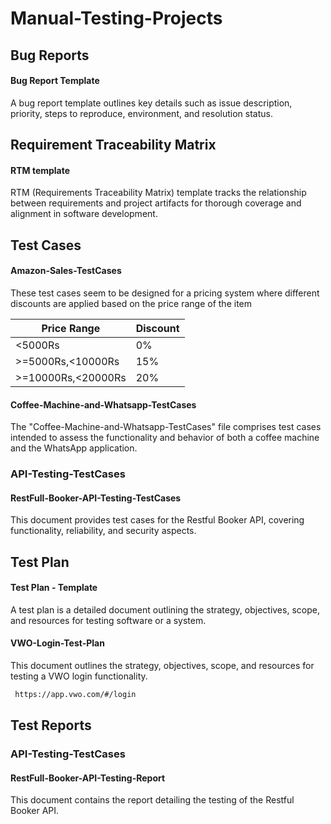 # Manual-Testing-Projects
## Bug Reports
<h4>Bug Report Template</h4>
A bug report template outlines key details such as issue description, priority, steps to reproduce, environment, and resolution status. 

## Requirement Traceability Matrix
<h4>RTM template</h4>
RTM (Requirements Traceability Matrix) template tracks the relationship between requirements and project artifacts for thorough coverage and alignment in software development.

## Test Cases
<h4>Amazon-Sales-TestCases</h4>

These test cases seem to be designed for a pricing system where different discounts are applied based on the price range of the item

| Price Range           | Discount |
|-----------------------|----------|
| <5000Rs               | 0%       |
| >=5000Rs,<10000Rs     | 15%      |
| >=10000Rs,<20000Rs    | 20%      |




<h4>Coffee-Machine-and-Whatsapp-TestCases</h4>
The "Coffee-Machine-and-Whatsapp-TestCases" file comprises test cases intended to assess the functionality and behavior of both a coffee machine and the WhatsApp application.

### API-Testing-TestCases
 <h4>RestFull-Booker-API-Testing-TestCases</h4>
This document provides  test cases for the Restful Booker API, covering functionality, reliability, and security aspects.

## Test Plan
  <h4>Test Plan - Template</h4>
  A test plan is a detailed document outlining the strategy, objectives, scope, and resources for testing software or a system.
  
  <h4>VWO-Login-Test-Plan</h4>
     This document outlines the strategy, objectives, scope, and resources for testing a VWO login functionality.
  
  ``````sh
   https://app.vwo.com/#/login
  ``````
  
## Test Reports
### API-Testing-TestCases
<h4>RestFull-Booker-API-Testing-Report</h4>
This document contains the report detailing the testing of the Restful Booker API.

 
   

